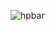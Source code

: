 ![hpbar](https://raw.githubusercontent.com/WhyWolfie/GunZ-The-Duel/master/source/hpbar/HPBAR01.png)
